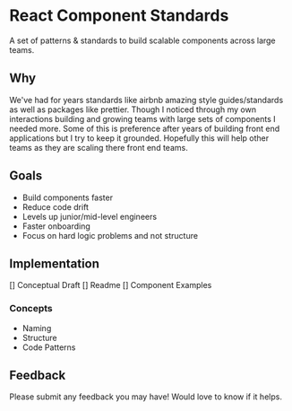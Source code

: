 # React Component Standards
A set of patterns & standards to build scalable components across large teams.

## Why
We've had for years standards like airbnb amazing style guides/standards as well as packages like prettier. Though I noticed through my own interactions building and growing teams with large sets of components I needed more. Some of this is preference after years of building front end applications but I try to keep it grounded. Hopefully this will help other teams as they are scaling there front end teams.

## Goals
- Build components faster
- Reduce code drift
- Levels up junior/mid-level engineers
- Faster onboarding
- Focus on hard logic problems and not structure


## Implementation

[] Conceptual Draft
[] Readme
[] Component Examples

### Concepts

- Naming
- Structure
- Code Patterns

### 

## Feedback
Please submit any feedback you may have! Would love to know if it helps.


